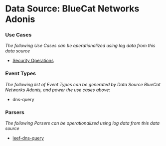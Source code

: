 Data Source: BlueCat Networks Adonis
====================================

### Use Cases

_The following Use Cases can be operationalized using log data from this data source_

* [Security Operations](usecase_security_operations.md)


### Event Types

_The following list of Event Types can be generated by Data Source BlueCat Networks Adonis, and power the use cases above:_

- dns-query


### Parsers

_The following Parsers can be operationalized using log data from this data source_

* [leef-dns-query](parserContent_leef-dns-query.md)
